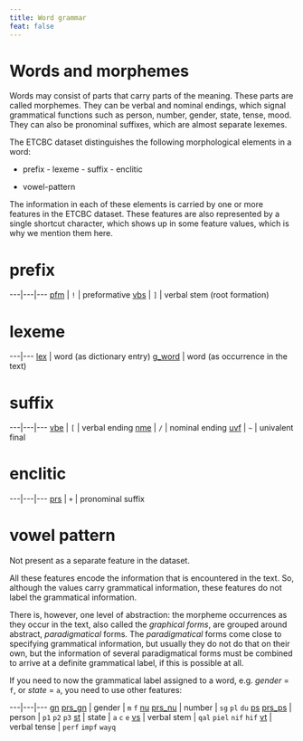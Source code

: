 ```yaml
---
title: Word grammar
feat: false
---
```


# Words and morphemes

Words may consist of parts that carry parts of the meaning. These parts are called morphemes.
They can be verbal and nominal endings, which signal grammatical functions such as person, number, gender, state, tense, mood.
They can also be pronominal suffixes, which are almost separate lexemes.

The ETCBC dataset distinguishes the following morphological elements in a word:

* prefix - lexeme - suffix - enclitic

* vowel-pattern

The information in each of these elements is carried by one or more features in the ETCBC dataset.
These features are also represented by a single shortcut character, which shows up in some feature values, which is why we mention them here.

# prefix

---|---|---
[pfm](pfm) | `!` | preformative
[vbs](vbs) | `]` | verbal stem (root formation)

# lexeme

---|---
[lex](lex) |             word (as dictionary entry)
[g_word](g_word) |       word (as occurrence in the text)

# suffix

---|---|---
[vbe](vbe) | `[` | verbal ending
[nme](nme) | `/` | nominal ending
[uvf](uvf) | `~` | univalent final

# enclitic

---|---|---
[prs](prs) | `+` | pronominal suffix

# vowel pattern
Not present as a separate feature in the dataset.

All these features encode the information that is encountered in the text.
So, although the values carry grammatical information, these features do not label the grammatical information. 

There is, however, one level of abstraction: 
the morpheme occurrences as they occur in the text, also called the *graphical forms*,
are grouped around abstract, *paradigmatical* forms. 
The *paradigmatical* forms come close to specifying grammatical information, but usually they do not do that on their own, but the information of several paradigmatical forms must be combined to arrive at a definite grammatical label, if this is possible at all.

If you need to now the grammatical label assigned to a word, e.g. *gender* = `f`,
or *state* = `a`, you need to use other features:

---|---|---
[gn](gn) [prs_gn](prs_gn) |  gender       | `m` `f`
[nu](nu) [prs_nu](prs_nu) |  number       | `sg` `pl` `du`
[ps](ps) [prs_ps](prs_ps) |  person       | `p1` `p2` `p3`
[st](st) |  state        | `a` `c` `e`
[vs](vs) |  verbal stem  | `qal` `piel` `nif` `hif`
[vt](vt) |  verbal tense | `perf` `impf` `wayq`
